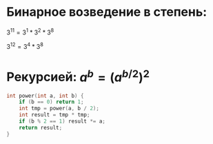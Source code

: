 # Бинарное возведение в степень:

$3^{11} = 3^1 * 3^2 * 3^8$

$3^{12} = 3^4 * 3^8$

# Рекурсией: $a^b = (a^{b/2})^2$
```cpp
int power(int a, int b) {
    if (b == 0) return 1;
    int tmp = power(a, b / 2);
    int result = tmp * tmp;
    if (b % 2 == 1) result *= a;
    return result;
}
```